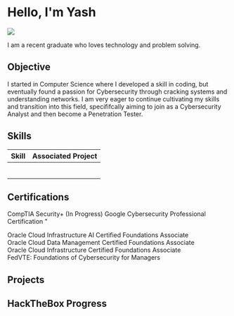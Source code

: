 # Hello, I'm Yash
<a href="https://linkedin.com/in/yashasviasuru"><img src="https://img.shields.io/badge/-LinkedIn-0072b1?&style=for-the-badge&logo=linkedin&logoColor=white" /></a>

I am a recent graduate who loves technology and problem solving.

## Objective

I started in Computer Science where I developed a skill in coding, but eventually found a passion for Cybersecurity through cracking systems and understanding networks. I am very eager to continue cultivating my skills and transition into this field, specififcally aiming to join as a Cybersecurity Analyst and then become a Penetration Tester.

## Skills

| Skill                                         | Associated Project         |
|-----------------------------------------------|----------------------------|
|           | |
|  | |
|         | |
|    | |
|                  | |
| | |



## Certifications
CompTIA Security+ (In Progress)
Google Cybersecurity Professional Certification	
"<div data-iframe-width="150" data-iframe-height="270" data-share-badge-id="995540a1-c6ca-42f1-8ce8-d600d5360927" data-share-badge-host="https://www.credly.com"></div><script type="text/javascript" async src="//cdn.credly.com/assets/utilities/embed.js"></script>
Oracle Cloud Infrastructure AI Certified Foundations Associate	
Oracle Cloud Data Management Certified Foundations Associate 	
Oracle Cloud Infrastructure  Certified Foundations Associate 	
FedVTE: Foundations of Cybersecurity for Managers	

## Projects

## HackTheBox Progress
